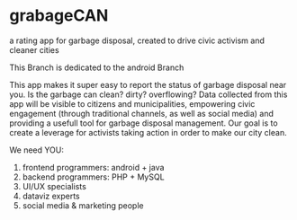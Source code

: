 # grabageCAN
a rating app for garbage disposal, created to drive civic activism and cleaner cities

This Branch is dedicated to the android Branch

This app makes it super easy to report the status of garbage disposal near you. Is the garbage can clean? dirty? overflowing?
Data collected from this app will be visible to citizens and municipalities, empowering civic engagement (through traditional channels,
as well as social media) and providing a usefull tool for garbage disposal management. Our goal is to create a leverage for
activists taking action in order to make our city clean.

We need YOU:
1. frontend programmers: android + java
2. backend programmers: PHP + MySQL
4. UI/UX specialists
4. dataviz experts
5. social media & marketing people
